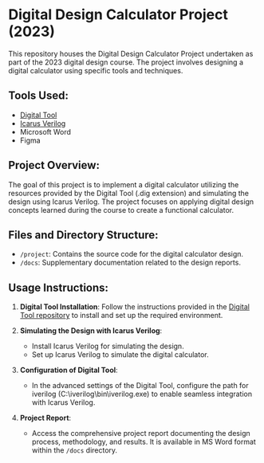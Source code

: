 # Digital Design Calculator Project (2023)

This repository houses the Digital Design Calculator Project undertaken as part of the 2023 digital design course. The project involves designing a digital calculator using specific tools and techniques.

## Tools Used:
- [Digital Tool](https://github.com/hneemann/Digital)
- [Icarus Verilog](https://bleyer.org/icarus/)
- Microsoft Word
- Figma

## Project Overview:
The goal of this project is to implement a digital calculator utilizing the resources provided by the Digital Tool (.dig extension) and simulating the design using Icarus Verilog. The project focuses on applying digital design concepts learned during the course to create a functional calculator.

## Files and Directory Structure:
- `/project`: Contains the source code for the digital calculator design.
- `/docs`: Supplementary documentation related to the design reports.

## Usage Instructions:
1. **Digital Tool Installation**: Follow the instructions provided in the [Digital Tool repository](https://github.com/hneemann/Digital) to install and set up the required environment.

2. **Simulating the Design with Icarus Verilog**:
   - Install Icarus Verilog for simulating the design.
   - Set up Icarus Verilog to simulate the digital calculator.

3. **Configuration of Digital Tool**:
   - In the advanced settings of the Digital Tool, configure the path for iverilog (C:\iverilog\bin\iverilog.exe) to enable seamless integration with Icarus Verilog.

4. **Project Report**:
   - Access the comprehensive project report documenting the design process, methodology, and results. It is available in MS Word format within the `/docs` directory.

